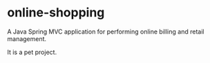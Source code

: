 # online-shopping

A Java Spring MVC application for performing online billing and retail management.

It is a pet project.
